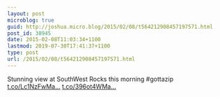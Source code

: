 ```yaml
---
layout: post
microblog: true
guid: http://joshua.micro.blog/2015/02/08/t564212908457197571.html
post_id: 38945
date: 2015-02-08T11:03:34+1100
lastmod: 2019-07-30T17:41:37+1100
type: post
url: /2015/02/08/t564212908457197571.html
---
```

Stunning view at SouthWest Rocks this morning #gottazip [t.co/Lc1NzFwMa...](http://t.co/Lc1NzFwMaQ) [t.co/396ot4WMa...](http://t.co/396ot4WMaR)
